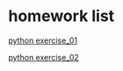 # homework list
[python exercise_01](https://github.com/SongYaoxiang/compuational_physics_N2015301020043/tree/master/exercise%201)

[python exercise_02](https://github.com/SongYaoxiang/compuational_physics_N2015301020043/tree/master/exercise%202)
